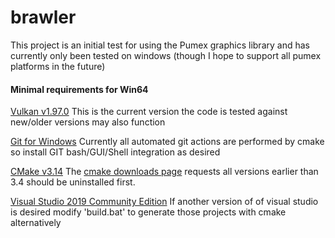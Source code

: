 # brawler

This project is an initial test for using the Pumex graphics library and has currently only been tested on windows (though I hope to support all pumex platforms in the future)

#### Minimal requirements for Win64

[Vulkan v1.97.0](https://vulkan.lunarg.com/sdk/home#sdk/downloadConfirm/1.1.97.0/windows/VulkanSDK-1.1.97.0-Installer.exe)
	This is the current version the code is tested against new/older versions may also function
	
[Git for Windows](https://github.com/git-for-windows/git/releases/download/v2.21.0.windows.1/Git-2.21.0-64-bit.exe)
	Currently all automated git actions are performed by cmake so install GIT bash/GUI/Shell integration as desired

[CMake v3.14](https://github.com/Kitware/CMake/releases/download/v3.14.1/cmake-3.14.1-win64-x64.msi) 
	The [cmake downloads page](https://cmake.org/download/) requests all versions earlier than 3.4 should be uninstalled first.

[Visual Studio 2019 Community Edition](https://visualstudio.microsoft.com/thank-you-downloading-visual-studio/?sku=Community&rel=16)
	If another version of of visual studio is desired modify 'build.bat' to generate those projects with cmake alternatively

